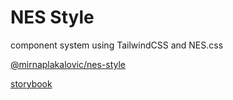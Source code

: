 # NES Style

component system using TailwindCSS and NES.css

[@mirnaplakalovic/nes-style](https://www.npmjs.com/package/@mirnaplakalovic/nes-style)

[storybook](https://www.nes.style)
